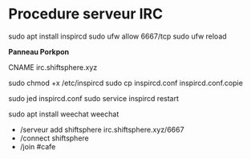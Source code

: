 # Procedure serveur IRC 

sudo apt install inspircd 
sudo ufw allow 6667/tcp
sudo ufw reload 

**Panneau Porkpon**

CNAME irc.shiftsphere.xyz

sudo chmod +x /etc/inspircd
sudo cp inspircd.conf inspircd.conf.copie 

sudo jed inspircd.conf
sudo service inspircd restart 

sudo apt install weechat
weechat 
- /serveur add shiftsphere irc.shiftsphere.xyz/6667
- /connect shiftsphere
- /join #cafe